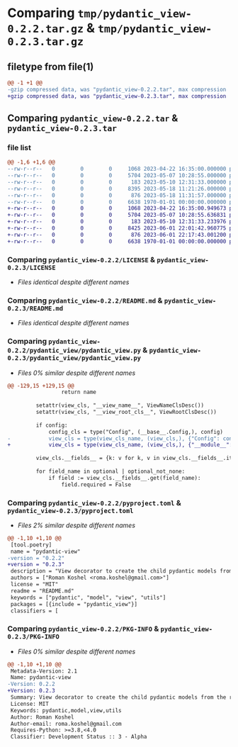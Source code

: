 # Comparing `tmp/pydantic_view-0.2.2.tar.gz` & `tmp/pydantic_view-0.2.3.tar.gz`

## filetype from file(1)

```diff
@@ -1 +1 @@
-gzip compressed data, was "pydantic_view-0.2.2.tar", max compression
+gzip compressed data, was "pydantic_view-0.2.3.tar", max compression
```

## Comparing `pydantic_view-0.2.2.tar` & `pydantic_view-0.2.3.tar`

### file list

```diff
@@ -1,6 +1,6 @@
--rw-r--r--   0        0        0     1068 2023-04-22 16:35:00.000000 pydantic_view-0.2.2/LICENSE
--rw-r--r--   0        0        0     5704 2023-05-07 10:28:55.000000 pydantic_view-0.2.2/README.md
--rw-r--r--   0        0        0      183 2023-05-10 12:31:33.000000 pydantic_view-0.2.2/pydantic_view/__init__.py
--rw-r--r--   0        0        0     8395 2023-05-18 11:21:26.000000 pydantic_view-0.2.2/pydantic_view/pydantic_view.py
--rw-r--r--   0        0        0      876 2023-05-18 11:31:57.000000 pydantic_view-0.2.2/pyproject.toml
--rw-r--r--   0        0        0     6638 1970-01-01 00:00:00.000000 pydantic_view-0.2.2/PKG-INFO
+-rw-r--r--   0        0        0     1068 2023-04-22 16:35:00.949673 pydantic_view-0.2.3/LICENSE
+-rw-r--r--   0        0        0     5704 2023-05-07 10:28:55.636831 pydantic_view-0.2.3/README.md
+-rw-r--r--   0        0        0      183 2023-05-10 12:31:33.233976 pydantic_view-0.2.3/pydantic_view/__init__.py
+-rw-r--r--   0        0        0     8425 2023-06-01 22:01:42.960775 pydantic_view-0.2.3/pydantic_view/pydantic_view.py
+-rw-r--r--   0        0        0      876 2023-06-01 22:17:43.001200 pydantic_view-0.2.3/pyproject.toml
+-rw-r--r--   0        0        0     6638 1970-01-01 00:00:00.000000 pydantic_view-0.2.3/PKG-INFO
```

### Comparing `pydantic_view-0.2.2/LICENSE` & `pydantic_view-0.2.3/LICENSE`

 * *Files identical despite different names*

### Comparing `pydantic_view-0.2.2/README.md` & `pydantic_view-0.2.3/README.md`

 * *Files identical despite different names*

### Comparing `pydantic_view-0.2.2/pydantic_view/pydantic_view.py` & `pydantic_view-0.2.3/pydantic_view/pydantic_view.py`

 * *Files 0% similar despite different names*

```diff
@@ -129,15 +129,15 @@
                 return name
 
         setattr(view_cls, "__view_name__", ViewNameClsDesc())
         setattr(view_cls, "__view_root_cls__", ViewRootClsDesc())
 
         if config:
             config_cls = type("Config", (__base__.Config,), config)
-            view_cls = type(view_cls_name, (view_cls,), {"Config": config_cls})
+            view_cls = type(view_cls_name, (view_cls,), {"__module__": cls.__module__, "Config": config_cls})
 
         view_cls.__fields__ = {k: v for k, v in view_cls.__fields__.items() if k in include and k not in exclude}
 
         for field_name in optional | optional_not_none:
             if field := view_cls.__fields__.get(field_name):
                 field.required = False
```

### Comparing `pydantic_view-0.2.2/pyproject.toml` & `pydantic_view-0.2.3/pyproject.toml`

 * *Files 2% similar despite different names*

```diff
@@ -1,10 +1,10 @@
 [tool.poetry]
 name = "pydantic-view"
-version = "0.2.2"
+version = "0.2.3"
 description = "View decorator to create the child pydantic models from the root model."
 authors = ["Roman Koshel <roma.koshel@gmail.com>"]
 license = "MIT"
 readme = "README.md"
 keywords = ["pydantic", "model", "view", "utils"]
 packages = [{include = "pydantic_view"}]
 classifiers = [
```

### Comparing `pydantic_view-0.2.2/PKG-INFO` & `pydantic_view-0.2.3/PKG-INFO`

 * *Files 0% similar despite different names*

```diff
@@ -1,10 +1,10 @@
 Metadata-Version: 2.1
 Name: pydantic-view
-Version: 0.2.2
+Version: 0.2.3
 Summary: View decorator to create the child pydantic models from the root model.
 License: MIT
 Keywords: pydantic,model,view,utils
 Author: Roman Koshel
 Author-email: roma.koshel@gmail.com
 Requires-Python: >=3.8,<4.0
 Classifier: Development Status :: 3 - Alpha
```

